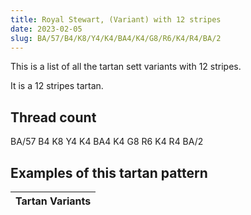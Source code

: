 ```yaml
---
title: Royal Stewart, (Variant) with 12 stripes
date: 2023-02-05
slug: BA/57/B4/K8/Y4/K4/BA4/K4/G8/R6/K4/R4/BA/2
---
```

This is a list of all the tartan sett variants with 12 stripes.

It is a 12 stripes tartan.


## Thread count
BA/57 B4 K8 Y4 K4 BA4 K4 G8 R6 K4 R4 BA/2

## Examples of this tartan pattern

| Tartan Variants |
|---------------|
